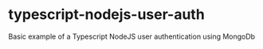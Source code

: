 # typescript-nodejs-user-auth
Basic example of a Typescript NodeJS user authentication using MongoDb

